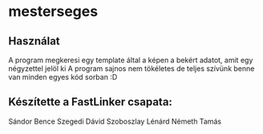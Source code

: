 # mesterseges
## Használat
A program megkeresi egy template által a képen a bekért adatot, amit egy négyzettel jelöl ki
A program sajnos nem tökéletes de teljes szívünk benne van minden egyes kód sorban :D

## Készítette a FastLinker csapata:
Sándor Bence
Szegedi Dávid
Szoboszlay Lénárd
Németh Tamás
